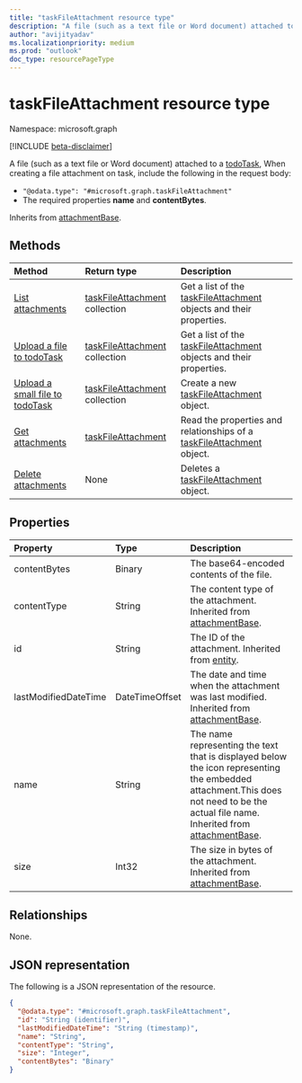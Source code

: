 ```yaml
---
title: "taskFileAttachment resource type"
description: "A file (such as a text file or Word document) attached to a todoTask "
author: "avijityadav"
ms.localizationpriority: medium
ms.prod: "outlook"
doc_type: resourcePageType
---
```


# taskFileAttachment resource type

Namespace: microsoft.graph

[!INCLUDE [beta-disclaimer](../../includes/beta-disclaimer.md)]

A file (such as a text file or Word document) attached to a [todoTask](../resources/todotask.md),
When creating a file attachment on task, include the following in the request body:

* `"@odata.type": "#microsoft.graph.taskFileAttachment"`
* The required properties **name** and **contentBytes**.

Inherits from [attachmentBase](../resources/attachmentbase.md).

## Methods
|Method|Return type|Description|
|:---|:---|:---|
|[List attachments](../api/todotask-list-attachments.md)|[taskFileAttachment](../resources/taskfileattachment.md) collection|Get a list of the [taskFileAttachment](../resources/taskfileattachment.md) objects and their properties.|
|[Upload a file to todoTask ](../api/taskfileattachment-createuploadsession.md)|[taskFileAttachment](../resources/taskfileattachment.md) collection|Get a list of the [taskFileAttachment](../resources/taskfileattachment.md) objects and their properties.|
|[Upload a small file to todoTask](../api/todotask-post-attachments.md)|[taskFileAttachment](../resources/taskfileattachment.md) collection|Create a new [taskFileAttachment](../resources/taskfileattachment.md) object.|
|[Get attachments](../api/taskfileattachment-get.md)|[taskFileAttachment](../resources/taskfileattachment.md)|Read the properties and relationships of a [taskFileAttachment](../resources/taskfileattachment.md) object.|
|[Delete attachments](../api/taskfileattachment-delete.md)|None|Deletes a [taskFileAttachment](../resources/taskfileattachment.md) object.|

## Properties
|Property|Type|Description|
|:---|:---|:---|
|contentBytes|Binary|The base64-encoded contents of the file.|
|contentType|String|The content type of the attachment. Inherited from [attachmentBase](../resources/attachmentbase.md).|
|id|String|The ID of the attachment. Inherited from [entity](../resources/entity.md).|
|lastModifiedDateTime|DateTimeOffset|The date and time when the attachment was last modified. Inherited from [attachmentBase](../resources/attachmentbase.md).|
|name|String|The name representing the text that is displayed below the icon representing the embedded attachment.This does not need to be the actual file name. Inherited from [attachmentBase](../resources/attachmentbase.md).|
|size|Int32|The size in bytes of the attachment. Inherited from [attachmentBase](../resources/attachmentbase.md).|


## Relationships
None.

## JSON representation
The following is a JSON representation of the resource.
<!-- {
  "blockType": "resource",
  "keyProperty": "id",
  "@odata.type": "microsoft.graph.taskFileAttachment",
  "baseType": "microsoft.graph.attachmentBase",
  "openType": false
}
-->
``` json
{
  "@odata.type": "#microsoft.graph.taskFileAttachment",
  "id": "String (identifier)",
  "lastModifiedDateTime": "String (timestamp)",
  "name": "String",
  "contentType": "String",
  "size": "Integer",
  "contentBytes": "Binary"
}
```

